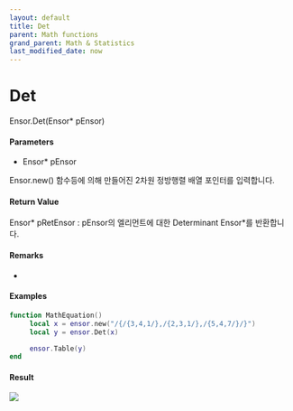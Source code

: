 ```yaml
---
layout: default
title: Det
parent: Math functions
grand_parent: Math & Statistics
last_modified_date: now
---
```


# Det

Ensor.Det\(Ensor\* pEnsor\)

#### Parameters

* Ensor\* pEnsor

Ensor.new\(\) 함수등에 의해 만들어진 2차원 정방행렬 배열 포인터를 입력합니다.

#### Return Value

Ensor\* pRetEnsor : pEnsor의 엘리먼트에 대한 Determinant Ensor\*를 반환합니다.

#### Remarks

* 
#### Examples

```lua
function MathEquation()
     local x = ensor.new("/{/{3,4,1/},/{2,3,1/},/{5,4,7/}/}")
     local y = ensor.Det(x)

     ensor.Table(y)
end
```

#### Result

![](./MathAPI/DetResult.png)

